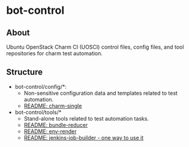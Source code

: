 # bot-control

## About
Ubuntu OpenStack Charm CI (UOSCI) control files, config files, and tool repositories for charm test automation.

## Structure
* bot-control/config/*:
    * Non-sensitive configuration data and templates related to test automation.
    * [README: charm-single](https://github.com/openstack-charmers/bot-control/blob/master/config/charm-single/README.md)
* bot-control/tools/*
    * Stand-alone tools related to test automation tasks.
    * [README: bundle-reducer](https://github.com/openstack-charmers/bot-control/blob/master/tools/README.bundle-reducer.md)
    * [README: env-render](https://github.com/openstack-charmers/bot-control/blob/master/tools/README.env-render.md)
    * [README: jenkins-job-builder - one way to use it](https://github.com/openstack-charmers/bot-control/blob/master/tools/README.jenkins-job-builder.md)

